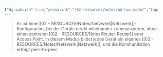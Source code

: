 ```yaml
---
{"dg-publish":true,"permalink":"/02-resources/notes/ad-hoc-mode/","tags":["netzwerk/wifi"],"noteIcon":"","updated":"2025-07-12T13:31:41.000+02:00"}
---
```


>Es ist eine [[02 - RESOURCES/Notes/Netzwerk\|Netzwerk]]-Konfiguration, bei der Geräte direkt miteinander kommunizieren, ohne einen zentralen [[02 - RESOURCES/Notes/Router\|Router]] oder Access Point. 
>In diesem Modus bildet jedes Gerät ein eigenes [[02 - RESOURCES/Notes/Netzwerk\|Netzwerk]], und die Kommunikation erfolgt peer-to-peer.